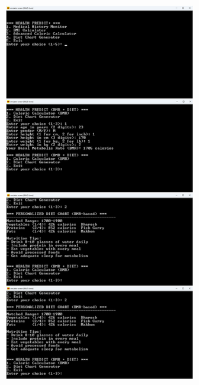 ![Image Alt](https://github.com/RafidBinBakhtiar/Health-Tracker-System/blob/main/Screenshot%202025-10-07%20172707.png?raw=true)
![Image Alt](https://github.com/RafidBinBakhtiar/Health-Tracker-System/blob/dc0c42f643b615a52a3d9819204f5416a56c1fe7/Screenshot%202025-10-07%20172850.png)
![Image Alt](https://github.com/RafidBinBakhtiar/Health-Tracker-System/blob/6691122fd0e33cb34f411b3f30424f5fab9d7535/Screenshot%202025-10-07%20172918.png)
![Image Alt](https://github.com/RafidBinBakhtiar/Health-Tracker-System/blob/6691122fd0e33cb34f411b3f30424f5fab9d7535/Screenshot%202025-10-07%20172919.png)
